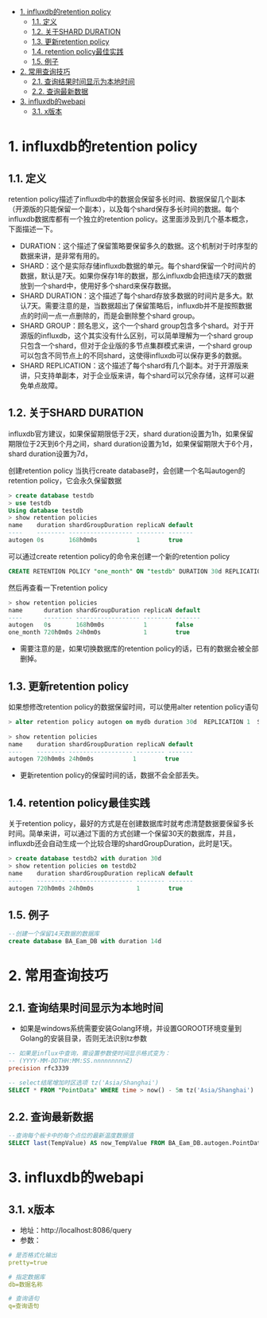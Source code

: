 <!-- TOC -->

- [1. influxdb的retention policy](#1-influxdb的retention-policy)
    - [1.1. 定义](#11-定义)
    - [1.2. 关于SHARD DURATION](#12-关于shard-duration)
    - [1.3. 更新retention policy](#13-更新retention-policy)
    - [1.4. retention policy最佳实践](#14-retention-policy最佳实践)
    - [1.5. 例子](#15-例子)
- [2. 常用查询技巧](#2-常用查询技巧)
    - [2.1. 查询结果时间显示为本地时间](#21-查询结果时间显示为本地时间)
    - [2.2. 查询最新数据](#22-查询最新数据)
- [3. influxdb的webapi](#3-influxdb的webapi)
    - [3.1. x版本](#31-x版本)

<!-- /TOC -->

# 1. influxdb的retention policy
## 1.1. 定义
retention policy描述了influxdb中的数据会保留多长时间、数据保留几个副本（开源版的只能保留一个副本），以及每个shard保存多长时间的数据。每个influxdb数据库都有一个独立的retention policy。这里面涉及到几个基本概念，下面描述一下。

* DURATION：这个描述了保留策略要保留多久的数据。这个机制对于时序型的数据来讲，是非常有用的。
* SHARD：这个是实际存储influxdb数据的单元。每个shard保留一个时间片的数据，默认是7天。如果你保存1年的数据，那么influxdb会把连续7天的数据放到一个shard中，使用好多个shard来保存数据。
* SHARD DURATION：这个描述了每个shard存放多数据的时间片是多大。默认7天。需要注意的是，当数据超出了保留策略后，influxdb并不是按照数据点的时间一点一点删除的，而是会删除整个shard group。
* SHARD GROUP：顾名思义，这个一个shard group包含多个shard。对于开源版的influxdb，这个其实没有什么区别，可以简单理解为一个shard group只包含一个shard，但对于企业版的多节点集群模式来讲，一个shard group可以包含不同节点上的不同shard，这使得influxdb可以保存更多的数据。
* SHARD REPLICATION：这个描述了每个shard有几个副本。对于开源版来讲，只支持单副本，对于企业版来讲，每个shard可以冗余存储，这样可以避免单点故障。

## 1.2. 关于SHARD DURATION

influxdb官方建议，如果保留期限低于2天，shard duration设置为1h，如果保留期限位于2天到6个月之间，shard duration设置为1d，如果保留期限大于6个月，shard duration设置为7d，

创建retention policy
当执行create database时，会创建一个名叫autogen的retention policy，它会永久保留数据

```sql
> create database testdb
> use testdb
Using database testdb
> show retention policies
name    duration shardGroupDuration replicaN default
----    -------- ------------------ -------- -------
autogen 0s       168h0m0s           1        true
```

可以通过create retention policy的命令来创建一个新的retention policy

```sql
CREATE RETENTION POLICY "one_month" ON "testdb" DURATION 30d REPLICATION 1 DEFAULT
```

然后再查看一下retention policy

```sql
> show retention policies
name      duration shardGroupDuration replicaN default
----      -------- ------------------ -------- -------
autogen   0s       168h0m0s           1        false
one_month 720h0m0s 24h0m0s            1        true
```

* 需要注意的是，如果切换数据库的retention policy的话，已有的数据会被全部删掉。

## 1.3. 更新retention policy

如果想修改retention policy的数据保留时间，可以使用alter retention policy语句

```sql
> alter retention policy autogen on mydb duration 30d  REPLICATION 1  SHARD DURATION 1d default
 
> show retention policies
name    duration shardGroupDuration replicaN default
----    -------- ------------------ -------- -------
autogen 720h0m0s 24h0m0s           1        true
```

* 更新retention policy的保留时间的话，数据不会全部丢失。

## 1.4. retention policy最佳实践

关于retention policy，最好的方式是在创建数据库时就考虑清楚数据要保留多长时间。简单来讲，可以通过下面的方式创建一个保留30天的数据库，并且，influxdb还会自动生成一个比较合理的shardGroupDuration，此时是1天。

```sql
> create database testdb2 with duration 30d
> show retention policies on testdb2
name    duration shardGroupDuration replicaN default
----    -------- ------------------ -------- -------
autogen 720h0m0s 24h0m0s            1        true
```

## 1.5. 例子

```sql
--创建一个保留14天数据的数据库
create database BA_Eam_DB with duration 14d
```
# 2. 常用查询技巧

## 2.1. 查询结果时间显示为本地时间

* 如果是windows系统需要安装Golang环境，并设置GOROOT环境变量到Golang的安装目录，否则无法识别tz参数

```sql
-- 如果是influx中查询，需设置参数使时间显示格式变为：
-- (YYYY-MM-DDTHH:MM:SS.nnnnnnnnnZ)
precision rfc3339

-- select结尾增加时区选项 tz('Asia/Shanghai')
SELECT * FROM "PointData" WHERE time > now() - 5m tz('Asia/Shanghai')
```

## 2.2. 查询最新数据

```sql
--查询每个板卡中的每个点位的最新温度数据值
SELECT last(TempValue) AS now_TempValue FROM BA_Eam_DB.autogen.PointData WHERE (CardID='A001' OR CardID='A002') GROUP BY CardID,PointID tz('Asia/Shanghai') 
```

# 3. influxdb的webapi

## 3.1. x版本

* 地址：http://localhost:8086/query
* 参数：

```yaml
# 是否格式化输出
pretty=true

# 指定数据库
db=数据名称

# 查询语句
q=查询语句
```

